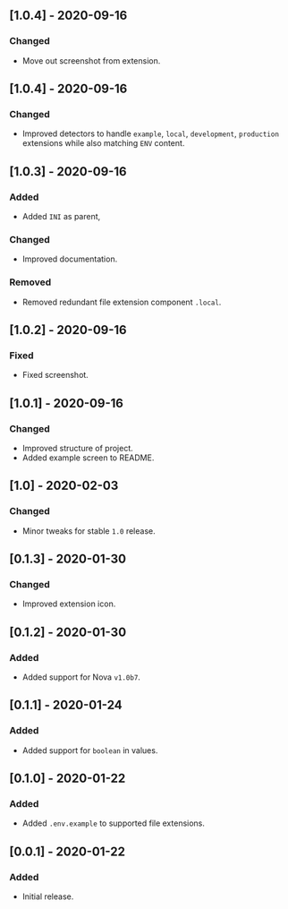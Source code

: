 ## [1.0.4] - 2020-09-16

### Changed

-   Move out screenshot from extension.

## [1.0.4] - 2020-09-16

### Changed

-   Improved detectors to handle `example`, `local`, `development`, `production` extensions while also matching `ENV` content.

## [1.0.3] - 2020-09-16

### Added

-   Added `INI` as parent,

### Changed

-   Improved documentation.

### Removed

-   Removed redundant file extension component `.local`.

## [1.0.2] - 2020-09-16

### Fixed

-   Fixed screenshot.

## [1.0.1] - 2020-09-16

### Changed

-   Improved structure of project.
-   Added example screen to README.

## [1.0] - 2020-02-03

### Changed

-   Minor tweaks for stable `1.0` release.

## [0.1.3] - 2020-01-30

### Changed

-   Improved extension icon.

## [0.1.2] - 2020-01-30

### Added

-   Added support for Nova `v1.0b7`.

## [0.1.1] - 2020-01-24

### Added

-   Added support for `boolean` in values.

## [0.1.0] - 2020-01-22

### Added

-   Added `.env.example` to supported file extensions.

## [0.0.1] - 2020-01-22

### Added

-   Initial release.
